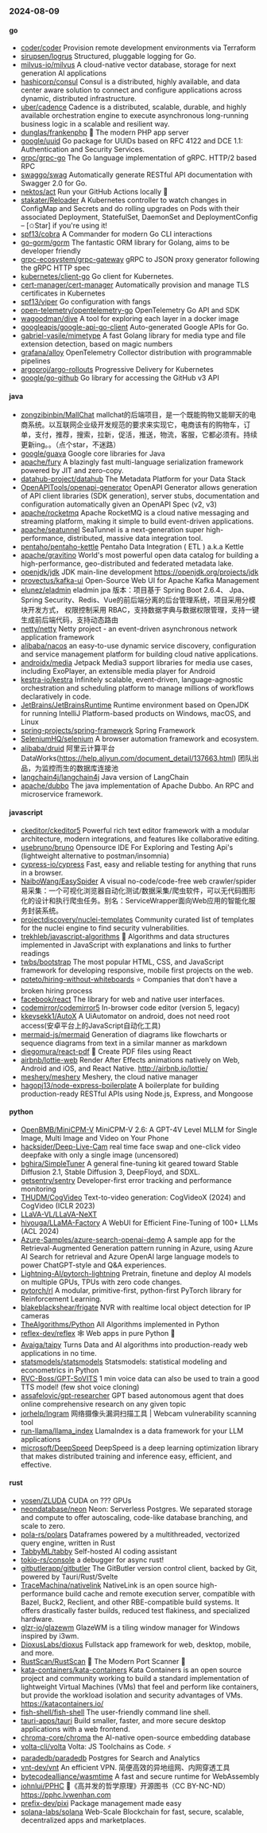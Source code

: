 ### 2024-08-09

#### go
* [coder/coder](https://github.com/coder/coder) Provision remote development environments via Terraform
* [sirupsen/logrus](https://github.com/sirupsen/logrus) Structured, pluggable logging for Go.
* [milvus-io/milvus](https://github.com/milvus-io/milvus) A cloud-native vector database, storage for next generation AI applications
* [hashicorp/consul](https://github.com/hashicorp/consul) Consul is a distributed, highly available, and data center aware solution to connect and configure applications across dynamic, distributed infrastructure.
* [uber/cadence](https://github.com/uber/cadence) Cadence is a distributed, scalable, durable, and highly available orchestration engine to execute asynchronous long-running business logic in a scalable and resilient way.
* [dunglas/frankenphp](https://github.com/dunglas/frankenphp) 🧟 The modern PHP app server
* [google/uuid](https://github.com/google/uuid) Go package for UUIDs based on RFC 4122 and DCE 1.1: Authentication and Security Services.
* [grpc/grpc-go](https://github.com/grpc/grpc-go) The Go language implementation of gRPC. HTTP/2 based RPC
* [swaggo/swag](https://github.com/swaggo/swag) Automatically generate RESTful API documentation with Swagger 2.0 for Go.
* [nektos/act](https://github.com/nektos/act) Run your GitHub Actions locally 🚀
* [stakater/Reloader](https://github.com/stakater/Reloader) A Kubernetes controller to watch changes in ConfigMap and Secrets and do rolling upgrades on Pods with their associated Deployment, StatefulSet, DaemonSet and DeploymentConfig – [✩Star] if you're using it!
* [spf13/cobra](https://github.com/spf13/cobra) A Commander for modern Go CLI interactions
* [go-gorm/gorm](https://github.com/go-gorm/gorm) The fantastic ORM library for Golang, aims to be developer friendly
* [grpc-ecosystem/grpc-gateway](https://github.com/grpc-ecosystem/grpc-gateway) gRPC to JSON proxy generator following the gRPC HTTP spec
* [kubernetes/client-go](https://github.com/kubernetes/client-go) Go client for Kubernetes.
* [cert-manager/cert-manager](https://github.com/cert-manager/cert-manager) Automatically provision and manage TLS certificates in Kubernetes
* [spf13/viper](https://github.com/spf13/viper) Go configuration with fangs
* [open-telemetry/opentelemetry-go](https://github.com/open-telemetry/opentelemetry-go) OpenTelemetry Go API and SDK
* [wagoodman/dive](https://github.com/wagoodman/dive) A tool for exploring each layer in a docker image
* [googleapis/google-api-go-client](https://github.com/googleapis/google-api-go-client) Auto-generated Google APIs for Go.
* [gabriel-vasile/mimetype](https://github.com/gabriel-vasile/mimetype) A fast Golang library for media type and file extension detection, based on magic numbers
* [grafana/alloy](https://github.com/grafana/alloy) OpenTelemetry Collector distribution with programmable pipelines
* [argoproj/argo-rollouts](https://github.com/argoproj/argo-rollouts) Progressive Delivery for Kubernetes
* [google/go-github](https://github.com/google/go-github) Go library for accessing the GitHub v3 API

#### java
* [zongzibinbin/MallChat](https://github.com/zongzibinbin/MallChat) mallchat的后端项目，是一个既能购物又能聊天的电商系统。以互联网企业级开发规范的要求来实现它，电商该有的购物车，订单，支付，推荐，搜索，拉新，促活，推送，物流，客服，它都必须有。持续更新ing。。（点个star，不迷路）
* [google/guava](https://github.com/google/guava) Google core libraries for Java
* [apache/fury](https://github.com/apache/fury) A blazingly fast multi-language serialization framework powered by JIT and zero-copy.
* [datahub-project/datahub](https://github.com/datahub-project/datahub) The Metadata Platform for your Data Stack
* [OpenAPITools/openapi-generator](https://github.com/OpenAPITools/openapi-generator) OpenAPI Generator allows generation of API client libraries (SDK generation), server stubs, documentation and configuration automatically given an OpenAPI Spec (v2, v3)
* [apache/rocketmq](https://github.com/apache/rocketmq) Apache RocketMQ is a cloud native messaging and streaming platform, making it simple to build event-driven applications.
* [apache/seatunnel](https://github.com/apache/seatunnel) SeaTunnel is a next-generation super high-performance, distributed, massive data integration tool.
* [pentaho/pentaho-kettle](https://github.com/pentaho/pentaho-kettle) Pentaho Data Integration ( ETL ) a.k.a Kettle
* [apache/gravitino](https://github.com/apache/gravitino) World's most powerful open data catalog for building a high-performance, geo-distributed and federated metadata lake.
* [openjdk/jdk](https://github.com/openjdk/jdk) JDK main-line development https://openjdk.org/projects/jdk
* [provectus/kafka-ui](https://github.com/provectus/kafka-ui) Open-Source Web UI for Apache Kafka Management
* [elunez/eladmin](https://github.com/elunez/eladmin) eladmin jpa 版本：项目基于 Spring Boot 2.6.4、 Jpa、 Spring Security、Redis、Vue的前后端分离的后台管理系统，项目采用分模块开发方式， 权限控制采用 RBAC，支持数据字典与数据权限管理，支持一键生成前后端代码，支持动态路由
* [netty/netty](https://github.com/netty/netty) Netty project - an event-driven asynchronous network application framework
* [alibaba/nacos](https://github.com/alibaba/nacos) an easy-to-use dynamic service discovery, configuration and service management platform for building cloud native applications.
* [androidx/media](https://github.com/androidx/media) Jetpack Media3 support libraries for media use cases, including ExoPlayer, an extensible media player for Android
* [kestra-io/kestra](https://github.com/kestra-io/kestra) Infinitely scalable, event-driven, language-agnostic orchestration and scheduling platform to manage millions of workflows declaratively in code.
* [JetBrains/JetBrainsRuntime](https://github.com/JetBrains/JetBrainsRuntime) Runtime environment based on OpenJDK for running IntelliJ Platform-based products on Windows, macOS, and Linux
* [spring-projects/spring-framework](https://github.com/spring-projects/spring-framework) Spring Framework
* [SeleniumHQ/selenium](https://github.com/SeleniumHQ/selenium) A browser automation framework and ecosystem.
* [alibaba/druid](https://github.com/alibaba/druid) 阿里云计算平台DataWorks(https://help.aliyun.com/document_detail/137663.html) 团队出品，为监控而生的数据库连接池
* [langchain4j/langchain4j](https://github.com/langchain4j/langchain4j) Java version of LangChain
* [apache/dubbo](https://github.com/apache/dubbo) The java implementation of Apache Dubbo. An RPC and microservice framework.

#### javascript
* [ckeditor/ckeditor5](https://github.com/ckeditor/ckeditor5) Powerful rich text editor framework with a modular architecture, modern integrations, and features like collaborative editing.
* [usebruno/bruno](https://github.com/usebruno/bruno) Opensource IDE For Exploring and Testing Api's (lightweight alternative to postman/insomnia)
* [cypress-io/cypress](https://github.com/cypress-io/cypress) Fast, easy and reliable testing for anything that runs in a browser.
* [NaiboWang/EasySpider](https://github.com/NaiboWang/EasySpider) A visual no-code/code-free web crawler/spider易采集：一个可视化浏览器自动化测试/数据采集/爬虫软件，可以无代码图形化的设计和执行爬虫任务。别名：ServiceWrapper面向Web应用的智能化服务封装系统。
* [projectdiscovery/nuclei-templates](https://github.com/projectdiscovery/nuclei-templates) Community curated list of templates for the nuclei engine to find security vulnerabilities.
* [trekhleb/javascript-algorithms](https://github.com/trekhleb/javascript-algorithms) 📝 Algorithms and data structures implemented in JavaScript with explanations and links to further readings
* [twbs/bootstrap](https://github.com/twbs/bootstrap) The most popular HTML, CSS, and JavaScript framework for developing responsive, mobile first projects on the web.
* [poteto/hiring-without-whiteboards](https://github.com/poteto/hiring-without-whiteboards) ⭐️ Companies that don't have a broken hiring process
* [facebook/react](https://github.com/facebook/react) The library for web and native user interfaces.
* [codemirror/codemirror5](https://github.com/codemirror/codemirror5) In-browser code editor (version 5, legacy)
* [kkevsekk1/AutoX](https://github.com/kkevsekk1/AutoX) A UiAutomator on android, does not need root access(安卓平台上的JavaScript自动化工具)
* [mermaid-js/mermaid](https://github.com/mermaid-js/mermaid) Generation of diagrams like flowcharts or sequence diagrams from text in a similar manner as markdown
* [diegomura/react-pdf](https://github.com/diegomura/react-pdf) 📄 Create PDF files using React
* [airbnb/lottie-web](https://github.com/airbnb/lottie-web) Render After Effects animations natively on Web, Android and iOS, and React Native. http://airbnb.io/lottie/
* [meshery/meshery](https://github.com/meshery/meshery) Meshery, the cloud native manager
* [hagopj13/node-express-boilerplate](https://github.com/hagopj13/node-express-boilerplate) A boilerplate for building production-ready RESTful APIs using Node.js, Express, and Mongoose

#### python
* [OpenBMB/MiniCPM-V](https://github.com/OpenBMB/MiniCPM-V) MiniCPM-V 2.6: A GPT-4V Level MLLM for Single Image, Multi Image and Video on Your Phone
* [hacksider/Deep-Live-Cam](https://github.com/hacksider/Deep-Live-Cam) real time face swap and one-click video deepfake with only a single image (uncensored)
* [bghira/SimpleTuner](https://github.com/bghira/SimpleTuner) A general fine-tuning kit geared toward Stable Diffusion 2.1, Stable Diffusion 3, DeepFloyd, and SDXL.
* [getsentry/sentry](https://github.com/getsentry/sentry) Developer-first error tracking and performance monitoring
* [THUDM/CogVideo](https://github.com/THUDM/CogVideo) Text-to-video generation: CogVideoX (2024) and CogVideo (ICLR 2023)
* [LLaVA-VL/LLaVA-NeXT](https://github.com/LLaVA-VL/LLaVA-NeXT)
* [hiyouga/LLaMA-Factory](https://github.com/hiyouga/LLaMA-Factory) A WebUI for Efficient Fine-Tuning of 100+ LLMs (ACL 2024)
* [Azure-Samples/azure-search-openai-demo](https://github.com/Azure-Samples/azure-search-openai-demo) A sample app for the Retrieval-Augmented Generation pattern running in Azure, using Azure AI Search for retrieval and Azure OpenAI large language models to power ChatGPT-style and Q&A experiences.
* [Lightning-AI/pytorch-lightning](https://github.com/Lightning-AI/pytorch-lightning) Pretrain, finetune and deploy AI models on multiple GPUs, TPUs with zero code changes.
* [pytorch/rl](https://github.com/pytorch/rl) A modular, primitive-first, python-first PyTorch library for Reinforcement Learning.
* [blakeblackshear/frigate](https://github.com/blakeblackshear/frigate) NVR with realtime local object detection for IP cameras
* [TheAlgorithms/Python](https://github.com/TheAlgorithms/Python) All Algorithms implemented in Python
* [reflex-dev/reflex](https://github.com/reflex-dev/reflex) 🕸️ Web apps in pure Python 🐍
* [Avaiga/taipy](https://github.com/Avaiga/taipy) Turns Data and AI algorithms into production-ready web applications in no time.
* [statsmodels/statsmodels](https://github.com/statsmodels/statsmodels) Statsmodels: statistical modeling and econometrics in Python
* [RVC-Boss/GPT-SoVITS](https://github.com/RVC-Boss/GPT-SoVITS) 1 min voice data can also be used to train a good TTS model! (few shot voice cloning)
* [assafelovic/gpt-researcher](https://github.com/assafelovic/gpt-researcher) GPT based autonomous agent that does online comprehensive research on any given topic
* [jorhelp/Ingram](https://github.com/jorhelp/Ingram) 网络摄像头漏洞扫描工具 | Webcam vulnerability scanning tool
* [run-llama/llama_index](https://github.com/run-llama/llama_index) LlamaIndex is a data framework for your LLM applications
* [microsoft/DeepSpeed](https://github.com/microsoft/DeepSpeed) DeepSpeed is a deep learning optimization library that makes distributed training and inference easy, efficient, and effective.

#### rust
* [vosen/ZLUDA](https://github.com/vosen/ZLUDA) CUDA on ??? GPUs
* [neondatabase/neon](https://github.com/neondatabase/neon) Neon: Serverless Postgres. We separated storage and compute to offer autoscaling, code-like database branching, and scale to zero.
* [pola-rs/polars](https://github.com/pola-rs/polars) Dataframes powered by a multithreaded, vectorized query engine, written in Rust
* [TabbyML/tabby](https://github.com/TabbyML/tabby) Self-hosted AI coding assistant
* [tokio-rs/console](https://github.com/tokio-rs/console) a debugger for async rust!
* [gitbutlerapp/gitbutler](https://github.com/gitbutlerapp/gitbutler) The GitButler version control client, backed by Git, powered by Tauri/Rust/Svelte
* [TraceMachina/nativelink](https://github.com/TraceMachina/nativelink) NativeLink is an open source high-performance build cache and remote execution server, compatible with Bazel, Buck2, Reclient, and other RBE-compatible build systems. It offers drastically faster builds, reduced test flakiness, and specialized hardware.
* [glzr-io/glazewm](https://github.com/glzr-io/glazewm) GlazeWM is a tiling window manager for Windows inspired by i3wm.
* [DioxusLabs/dioxus](https://github.com/DioxusLabs/dioxus) Fullstack app framework for web, desktop, mobile, and more.
* [RustScan/RustScan](https://github.com/RustScan/RustScan) 🤖 The Modern Port Scanner 🤖
* [kata-containers/kata-containers](https://github.com/kata-containers/kata-containers) Kata Containers is an open source project and community working to build a standard implementation of lightweight Virtual Machines (VMs) that feel and perform like containers, but provide the workload isolation and security advantages of VMs. https://katacontainers.io/
* [fish-shell/fish-shell](https://github.com/fish-shell/fish-shell) The user-friendly command line shell.
* [tauri-apps/tauri](https://github.com/tauri-apps/tauri) Build smaller, faster, and more secure desktop applications with a web frontend.
* [chroma-core/chroma](https://github.com/chroma-core/chroma) the AI-native open-source embedding database
* [volta-cli/volta](https://github.com/volta-cli/volta) Volta: JS Toolchains as Code. ⚡
* [paradedb/paradedb](https://github.com/paradedb/paradedb) Postgres for Search and Analytics
* [vnt-dev/vnt](https://github.com/vnt-dev/vnt) An efficient VPN. 简便高效的异地组网、内网穿透工具
* [bytecodealliance/wasmtime](https://github.com/bytecodealliance/wasmtime) A fast and secure runtime for WebAssembly
* [johnlui/PPHC](https://github.com/johnlui/PPHC) 📙《高并发的哲学原理》开源图书（CC BY-NC-ND）https://pphc.lvwenhan.com
* [prefix-dev/pixi](https://github.com/prefix-dev/pixi) Package management made easy
* [solana-labs/solana](https://github.com/solana-labs/solana) Web-Scale Blockchain for fast, secure, scalable, decentralized apps and marketplaces.
